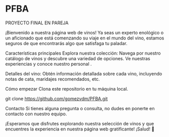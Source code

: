# PFBA
PROYECTO FINAL EN PAREJA


¡Bienvenido a nuestra página web de vinos!  Ya seas un experto enológico o un aficionado que está comenzando su viaje en el mundo del vino, estamos seguros de que encontrarás algo que satisfaga tu paladar.

Características principales
Explora nuestra colección: Navega por nuestro catálogo de vinos y descubre una variedad de opciones. Ve nuestras experiencias y conoce nuestro personal . 

Detalles del vino: Obtén información detallada sobre cada vino, incluyendo notas de cata, maridajes recomendados, etc. 


Cómo empezar
Clona este repositorio en tu máquina local.

git clone https://github.com/gomezvdm/PFBA.git


Contacto
Si tienes alguna pregunta o consulta, no dudes en ponerte en contacto con nuestro equipo.

¡Esperamos que disfrutes explorando nuestra selección de vinos y que encuentres la experiencia en nuestra página web gratificante! ¡Salud! 🍷